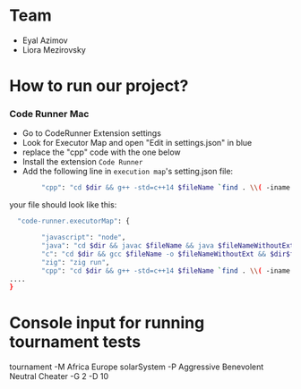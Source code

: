 # Team

- Eyal Azimov 
- Liora Mezirovsky

# How to run our project?

### Code Runner Mac
- Go to CodeRunner Extension settings
- Look for Executor Map and open "Edit in settings.json" in blue
- replace the "cpp" code with the one below
- Install the extension `Code Runner`
- Add the following line in `execution map`'s setting.json file:
```bash
        "cpp": "cd $dir && g++ -std=c++14 $fileName `find . \\( -iname '*.cpp' -not -name '$fileName' \\)` -o $fileNameWithoutExt && $dir$fileNameWithoutExt",

```
your file should look like this:
```bash
  "code-runner.executorMap": {

        "javascript": "node",
        "java": "cd $dir && javac $fileName && java $fileNameWithoutExt",
        "c": "cd $dir && gcc $fileName -o $fileNameWithoutExt && $dir$fileNameWithoutExt",
        "zig": "zig run",
        "cpp": "cd $dir && g++ -std=c++14 $fileName `find . \\( -iname '*.cpp' -not -name '$fileName' \\)` -o $fileNameWithoutExt && $dir$fileNameWithoutExt",
....
}
```

# Console input for running tournament tests

tournament -M Africa Europe solarSystem -P  Aggressive Benevolent Neutral Cheater  -G 2 -D 10

